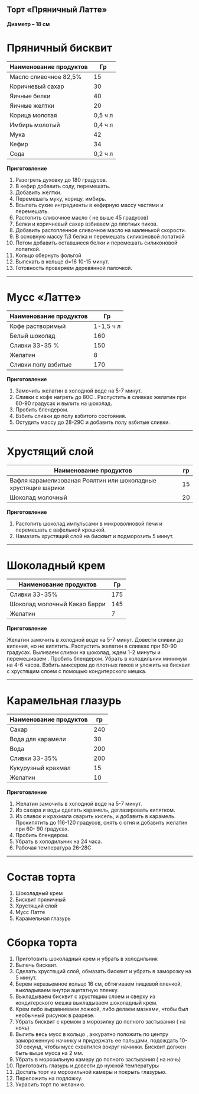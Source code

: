 Торт «Пряничный Латте»
---

**Диаметр – 18 см**

# Пряничный бисквит
| Наименование продуктов | Гр |
|-|-|
| Масло сливочное 82,5% | 15 |
| Коричневый сахар | 30 |
| Яичные белки | 40 |
| Яичные желтки | 20 |
| Корица молотая | 0,5 ч л |
| Имбирь молотый | 0,4 ч л |
| Мука | 42 |
| Кефир | 34 |
| Сода | 0,2 ч л |

**Приготовление**

1. Разогреть духовку до 180 градусов.
1. В кефир добавить соду, перемешать.
1. Добавить желтки.
1. Перемешать муку, корицу, имбирь.
1. Всыпать сухие ингредиенты в кефирную массу частями и перемешать.
1. Растопить сливочное масло ( не выше 45 градусов)
1. Белки и коричневый сахар взбиваем до плотных пиков.
1. Добавить растопленное сливочное масло на маленькой скорости.
1. В основную массу 1\3 белка и перемешать силиконовой лопаткой
1. Потом добавить оставшиеся белки и перемешать силиконовой лопаткой.
1. Кольцо обернуть фольгой
1. Выпекать в кольце d=16 10-15 минут.
1. Готовность проверяем деревянной палочкой.
***
# Мусс «Латте»
| Наименование продуктов | Гр |
|-|-|
| Кофе растворимый | 1-1,5 ч л |
| Белый шоколад | 160 |
| Сливки 33-35 % | 150 |
| Желатин | 8 |
| Сливки полу взбитые | 170 |

**Приготовление**
1. Замочить желатин в холодной воде на 5-7 минут.
1. Сливки с кофе нагреть до 80С . Распустить в сливках желатин при 60-90 градусах и вылить на шоколад.
1. Пробить блендером.
1. Взбить сливки до полу взбитого состояния.
1. Остудить массу до 28-29С и добавить полу взбитые сливки.
***
# Хрустящий слой
| Наименование продуктов | гр |
|-|-|
| Вафля карамелизованая Роялтин или шоколадные хрустящие шарики | 15 |
| Шоколад молочный | 20 |

**Приготовление**

1. Растопить шоколад импульсами в микроволновой печи и перемешать с вафельной крошкой.
1. Намазать хрустящий слой на бисквит и подморозить 5 минут.
***
# Шоколадный крем
| Наименование продуктов | Гр |
|-|-|
| Сливки 33-35% | 175 |
| Шоколад молочный Какао Барри | 145 |
| Желатин | 7 |

**Приготовление**

Желатин замочить в холодной воде на 5-7 минут.
Довести сливки до кипения, но не кипятить.
Распустить желатин в сливках при 60-90 градусах.
Выливаем сливки на шоколад, ждем 1-2 минуты и перемешиваем .
Пробить блендером.
Убрать в холодильник минимум на 4-6 часов.
Взбить миксером до плотных пиков и уложить на бисквит с хрустящим слоем с помощью кондитерского мешка.
***
# Карамельная глазурь
| Наименование продуктов | гр |
|-|-|
| Сахар | 240 |
| Вода для карамели | 30 |
| Вода | 200 |
| Сливки 33-35% | 200 |
| Кукурузный крахмал | 15 |
| Желатин | 10 |

**Приготовление**

1. Желатин замочить в холодной воде на 5-7 минут.
1. Из сахара и воды сделать карамель, деглазировать кипятком.
1. Из сливок и крахмала сварить кисель, и добавить в карамель. Прокипятить до 116-120 градусов, снять с огня и добавить желатин при 60- 90 градусах.
1. Пробить блендером.
1. Убрать в холодильник на 24 часа.
1. Рабочая температура 26-28С
***
# Состав торта
1. Шоколадный крем
1. Бисквит пряничный
1. Хрустящий слой
1. Мусс Латте
1. Карамельная глазурь

# Сборка торта
1. Приготовить шоколадный крем и убрать в холодильник
1. Выпечь бисквит.
1. Сделать хрустящий слой, обмазать бисквит и убрать в заморозку на 5 минут.
1. Берем неразьемное кольцо 16 см, обтягиваем пищевой пленкой, выкладываем внутри ацетатную пленку.
1. Выкладываем бисквит с хрустящим слоем и сверху из кондитерского мешка выкладываем шоколадный крем.
1. Крем либо выравниваем ложкой, либо делаем мазками, чтобы был необычный рисунок в разрезе.
1. Убрать бисквит с кремом в морозилку до полного застывания ( на ночь)
1. Вылить весь мусс в кольцо , аккуратно положить по центру замороженную начинку и придержать ее пальцами, подождать 10-30 секунд, чтобы мусс схватился вокруг начинки. Бисквит должен быть выше мусса на 2 мм.
1. Убрать в морозильную камеру до полного застывания ( на ночь)
1. Приготовить глазурь и довести до нужной температуры
1. Достать торт из морозильной камеры и покрыть глазурью.
1. Переложить на подложку.
1. Украсить торт по желанию.
